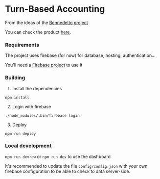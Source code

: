 Turn-Based Accounting
=====================


From the ideas of the [Bennedetto project](https://github.com/arecker/bennedetto)

You can check the product [here](https://turn-based-accounting.firebaseapp.com/).


### Requirements

The project uses firebase (for now) for database, hosting, authentication...

You'll need a [Firebase project](https://console.firebase.google.com/) to use it


### Building


1. Install the dependencies

`npm install`


2. Login with firebase

`./node_modules/.bin/firebase login`


3. Deploy

`npm run deploy`


### Local development

`npm run devraw` or `npm run dev` to use the dashboard

It's recommended to update the file `config/config.json` with your own firebase configuration to be able to check to data server-side.
